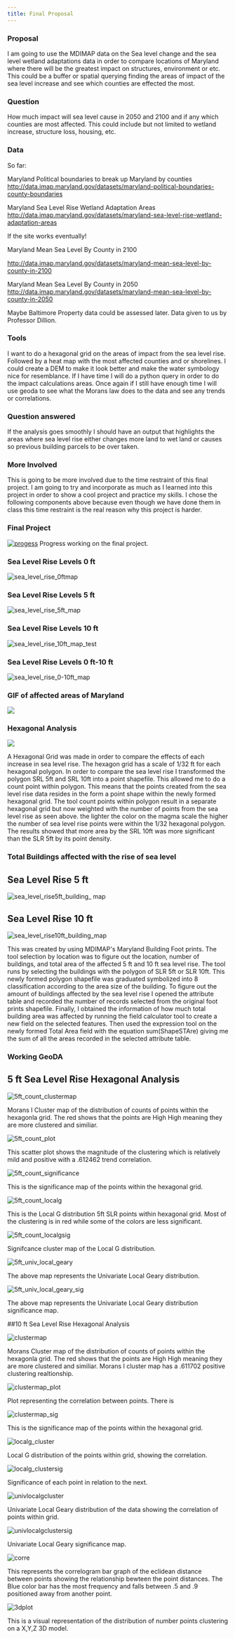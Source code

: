 ```yaml
---
title: Final Proposal
---
```


### Proposal
I am going to use the MDIMAP data on the Sea level change and the sea level wetland adaptations data in order to compare locations of Maryland where there will be the greatest impact on structures, environment or etc. This could be a buffer or spatial querying finding the areas of impact of the sea level increase and see which counties are effected the most.

### Question
How much impact will sea level cause in 2050 and 2100 and if any which counties are most affected. This could include but not limited to wetland increase, structure loss, housing, etc.

### Data
So far:

Maryland Political boundaries to break up Maryland by counties
http://data.imap.maryland.gov/datasets/maryland-political-boundaries-county-boundaries

Maryland Sea Level Rise Wetland Adaptation Areas
http://data.imap.maryland.gov/datasets/maryland-sea-level-rise-wetland-adaptation-areas

If the site works eventually!

Maryland Mean Sea Level By County in 2100

http://data.imap.maryland.gov/datasets/maryland-mean-sea-level-by-county-in-2100

Maryland Mean Sea Level By County in 2050
http://data.imap.maryland.gov/datasets/maryland-mean-sea-level-by-county-in-2050

Maybe Baltimore Property data could be assessed later. Data given to us by Professor Dillion.

### Tools
I want to do a hexagonal grid on the areas of impact from the sea level rise. Followed by a heat map with the most affected counties and or shorelines. I could create a DEM to make it look better and make the water symbology nice for resemblance. If I have time I will do a python query in order to do the impact calculations areas. Once again if I still have enough time I will use geoda to see what the Morans law does to the data and see any trends or correlations.

### Question answered
If the analysis goes smoothly I should have an output that highlights the areas where sea level rise either changes more land to wet land or causes so previous building parcels to be over taken.

### More Involved

This is going to be more involved due to the time restraint of this final project. I am going to try and incorporate as much as I learned into this project in order to show a cool project and practice my skills. I chose the following components above because even though we have done them in class this time restraint is the real reason why this project is harder.  
### Final Project 
[![progess](https://user-images.githubusercontent.com/42807889/50006788-e357a680-ff7c-11e8-8ea1-5e23d6d32713.jpg)](https://user-images.githubusercontent.com/42807889/50006788-e357a680-ff7c-11e8-8ea1-5e23d6d32713.jpg)
Progress working on the final project.

### Sea Level Rise Levels 0 ft
![sea_level_rise_0ftmap](https://user-images.githubusercontent.com/42807889/50250046-c4f31000-03ad-11e9-8486-96a004816e33.jpg)
### Sea Level Rise Levels 5 ft
![sea_level_rise_5ft_map](https://user-images.githubusercontent.com/42807889/50250043-c45a7980-03ad-11e9-83cb-a2471ed38d7f.jpg)
### Sea Level Rise Levels 10 ft
![sea_level_rise_10ft_map_test](https://user-images.githubusercontent.com/42807889/50250044-c45a7980-03ad-11e9-812a-8d11c07871cf.jpg)
### Sea Level Rise Levels 0 ft-10 ft
![sea_level_rise_0-10ft_map](https://user-images.githubusercontent.com/42807889/50249954-82313800-03ad-11e9-9dcf-4b88d07f5e0c.jpg)

### GIF of affected areas of Maryland
![](https://media.giphy.com/media/8qD5ayU6IGXWSKoVHo/giphy.gif)

### Hexagonal Analysis
![](https://media.giphy.com/media/7TnAfPk5nt0tKKW9om/giphy.gif)

A Hexagonal Grid was made in order to compare the effects of each increase in sea level rise. The hexagon grid has a scale of 1/32 ft for each hexagonal polygon. In order to compare the sea level rise I transformed the polygon SRL 5ft and SRL 10ft into a point shapefile. This allowed me to do a count point within polygon. This means that the points created from the sea level rise data resides in the form a point shape within the newly formed hexagonal grid. The tool count points within polygon result in a separate hexagonal grid but now weighted with the number of points from the sea level rise as seen above. the lighter the color on the magma scale the higher the number of sea level rise points were within the 1/32 hexagonal polygon. The results showed that more area by the SRL 10ft was more significant than the SLR 5ft by its point density.   

### Total Buildings affected with the rise of sea level
## Sea Level Rise 5 ft
![sea_level_rise5ft_building_ map](https://user-images.githubusercontent.com/42807889/50262576-03092780-03e0-11e9-9f30-f6c6ab600500.jpg)
## Sea Level Rise 10 ft 
![sea_level_rise10ft_building_map](https://user-images.githubusercontent.com/42807889/50262941-7eb7a400-03e1-11e9-9761-82b60e47d116.jpg)

This was created by using MDIMAP's Maryland Building Foot prints. The tool selection by location was to figure out the location, number of buildings, and total area of the affected 5 ft and 10 ft sea level rise. The tool runs by selecting the buildings with the polygon of SLR 5ft or SLR 10ft. This newly formed polygon shapefile was graduated symbolized into 8 classification according to the area size of the building. To figure out the amount of buildings affected by the sea level rise I opened the attribute table and recorded the number of records selected from the original foot prints shapefile. Finally, I obtained the information of how much total building area was affected by running the field calculator tool to create a new field on the selected features. Then used the expression tool on the newly formed Total Area field with the equation sum(ShapeSTAre) giving me the sum of all the areas recorded in the selected attribute table.

### Working GeoDA

## 5 ft Sea Level Rise Hexagonal Analysis
![5ft_count_clustermap](https://user-images.githubusercontent.com/42807889/50263086-27fe9a00-03e2-11e9-822a-e2637fab487d.JPG)

Morans I Cluster map of the distribution of counts of points within the hexagonla grid. The red shows that the points are High High meaning they are more clustered and similiar. 

![5ft_count_plot](https://user-images.githubusercontent.com/42807889/50263095-377de300-03e2-11e9-8ba3-9b6b0a3da672.JPG)

This scatter plot shows the magnitude of the clustering which is relatively mild and positive with a .612462 trend correlation. 

![5ft_count_significance](https://user-images.githubusercontent.com/42807889/50263116-482e5900-03e2-11e9-9423-9b0aee432e0e.JPG)

This is the significance map of the points within the hexagonal grid. 

![5ft_count_localg](https://user-images.githubusercontent.com/42807889/50263299-14076800-03e3-11e9-82bc-f86a18b79b3f.JPG)

This is the Local G distribution 5ft SLR points within hexagonal grid. Most of the clustering is in red while some of the colors are less significant. 

![5ft_count_localgsig](https://user-images.githubusercontent.com/42807889/50263298-14076800-03e3-11e9-9c5d-0f0c7decb3c5.JPG)

Signifcance cluster map of the Local G distribution. 

![5ft_univ_local_geary](https://user-images.githubusercontent.com/42807889/50263379-7496a500-03e3-11e9-9175-8715e7b3cf20.JPG)

The above map represents the Univariate Local Geary distribution. 

![5ft_univ_local_geary_sig](https://user-images.githubusercontent.com/42807889/50263378-7496a500-03e3-11e9-8534-bb1d0d146d0b.JPG)

The above map represents the Univariate Local Geary distribution significance map. 

##10 ft Sea Level Rise Hexagonal Analysis


![clustermap](https://user-images.githubusercontent.com/42807889/50263832-c5a79880-03e5-11e9-9595-d59c683bb655.JPG)

Morans Cluster map of the distribution of counts of points within the hexagonla grid. The red shows that the points are High High meaning they are more clustered and similiar. Morans I cluster map has a .611702  positive clustering realtionship.

![clustermap_plot](https://user-images.githubusercontent.com/42807889/50263833-c5a79880-03e5-11e9-9a83-b347b0849fea.JPG)

Plot representing the correlation between points. There is 

![clustermap_sig](https://user-images.githubusercontent.com/42807889/50263834-c6402f00-03e5-11e9-933d-02039e568956.JPG)

This is the significance map of the points within the hexagonal grid. 

![localg_cluster](https://user-images.githubusercontent.com/42807889/50263836-c6402f00-03e5-11e9-9527-140afd1e56d2.JPG)

Local G distribution of the points within grid, showing the correlation. 

![localg_clustersig](https://user-images.githubusercontent.com/42807889/50263837-c6402f00-03e5-11e9-8af4-b37d2f219d57.JPG)

Significance of each point in relation to the next. 

![univlocalgcluster](https://user-images.githubusercontent.com/42807889/50263838-c6402f00-03e5-11e9-821f-25c7f8b192d2.JPG)

Univariate Local Geary distribution of the data showing the correlation of points within grid. 

![univlocalgclustersig](https://user-images.githubusercontent.com/42807889/50263839-c6402f00-03e5-11e9-97dc-4bc8e2eaf185.JPG)

Univariate Local Geary significance map. 

![corre](https://user-images.githubusercontent.com/42807889/50263835-c6402f00-03e5-11e9-83fa-da7ccddfa8e6.JPG)

This represents the correlogram bar graph of the eclidean distance between points showing the relationship bewteen the point distances. The Blue color bar has the most frequency and falls between .5 and .9 positioned away from another point. 

![3dplot](https://user-images.githubusercontent.com/42807889/50263831-c5a79880-03e5-11e9-8a9f-f42fb4e899c2.JPG)

This is a visual representation of the distribution of number points clustering on a X,Y,Z 3D model. 




